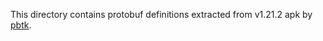 This directory contains protobuf definitions extracted from v1.21.2 apk by [pbtk](https://github.com/marin-m/pbtk).
